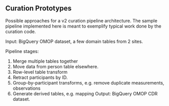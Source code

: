 Curation Prototypes
--

Possible approaches for a v2 curation pipeline architecture. The sample pipeline
implemented here is meant to exemplify typical work done by the curation code.

Input: BigQuery OMOP dataset, a few domain tables from 2 sites.

Pipeline stages:

1. Merge multiple tables together
1. Move data from person table elsewhere.
1. Row-level table transform
1. Retract participants by ID.
1. Group-by-participant transforms, e.g. remove duplicate measurements, observations
1. Generate derived tables, e.g. mapping
Output: BigQuery OMOP CDR dataset.
